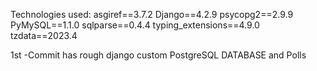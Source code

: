 Technologies used:
            asgiref==3.7.2
            Django==4.2.9
            psycopg2==2.9.9
            PyMySQL==1.1.0
            sqlparse==0.4.4
            typing_extensions==4.9.0
            tzdata==2023.4



1st -Commit has rough django custom PostgreSQL DATABASE and Polls
